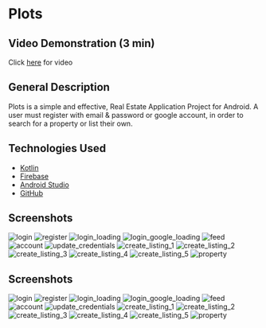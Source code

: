 # **Plots**

## Video Demonstration (3 min)
Click [here](https://drive.google.com/file/d/1JKAKsJUV44cgifjYCSxsLO1jdK5k56Mg/view?usp=sharing) for video

## General Description

Plots is a simple and effective, Real Estate Application Project for Android.
A user must register with email & password or google account, in order to 
search for a property or list their own.

## Technologies Used
- [Kotlin](https://kotlinlang.org/)
- [Firebase](https://firebase.google.com/)
- [Android Studio](https://developer.android.com/studio?gclid=CjwKCAjwzaSLBhBJEiwAJSRokg2K6M2tUvCGOKDNOqlgIgAbD9FI65RmKYMdCbT7oeOyhQrYpQAmEhoC23YQAvD_BwE&gclsrc=aw.ds)
- [GitHub](https://github.com/)

## Screenshots

![login](https://user-images.githubusercontent.com/64581539/138963588-8f99ca1b-930f-4370-b645-80f3afb970f3.jpg)
![register](https://user-images.githubusercontent.com/64581539/138963594-8d6cfb90-5108-42e7-aff4-554f8cc86861.jpg)
![login_loading](https://user-images.githubusercontent.com/64581539/138963644-5bf256a5-d5ad-4785-9e34-aceeb5d58c73.jpg)
![login_google_loading](https://user-images.githubusercontent.com/64581539/138963653-b6f9caff-87d2-4e7e-be48-5dfa4f2590ae.jpg)
![feed](https://user-images.githubusercontent.com/64581539/138963668-0cf53104-96fe-47cb-ad01-803fa06fa99c.jpg)
![account](https://user-images.githubusercontent.com/64581539/138963690-ce90d4d7-8b85-4953-b3b1-723552b47e9c.jpg)
![update_credentials](https://user-images.githubusercontent.com/64581539/138963700-8d65349d-a78c-4bab-8ea3-8b46306c3670.jpg)
![create_listing_1](https://user-images.githubusercontent.com/64581539/138963714-64a229a7-1cb6-4fe2-a830-87708ea0e51e.jpg)
![create_listing_2](https://user-images.githubusercontent.com/64581539/138963716-ed4b29f2-64ad-4ef6-8ce9-720d8f9600a8.jpg)
![create_listing_3](https://user-images.githubusercontent.com/64581539/138963717-db402883-368c-4ca6-b310-62619a251555.jpg)
![create_listing_4](https://user-images.githubusercontent.com/64581539/138963721-3c30b707-3fc2-4caf-b483-1970cd51291e.jpg)
![create_listing_5](https://user-images.githubusercontent.com/64581539/138963722-f537caf7-72ea-4f76-b4d5-a9cc18d2713f.jpg)
![property](https://user-images.githubusercontent.com/64581539/138963730-a7adc6d4-e80b-49ad-82c5-cf102630244c.jpg)

## Screenshots

![login](https://user-images.githubusercontent.com/64581539/138964932-857b3af1-5e8d-409d-95fa-7f3977d5b2e3.jpg)
![register](https://user-images.githubusercontent.com/64581539/138964962-8ef247b0-0069-4832-a762-cd293d9631bd.jpg)
![login_loading](https://user-images.githubusercontent.com/64581539/138964935-8a6dcbb7-7cdb-4b3a-8ac0-b34277f06720.jpg)
![login_google_loading](https://user-images.githubusercontent.com/64581539/138964934-5085b2a3-7833-4f09-95f8-987ce820564d.jpg)
![feed](https://user-images.githubusercontent.com/64581539/138964985-41b175d6-e3bb-4bb4-abae-1f44328f3b64.jpg)
![account](https://user-images.githubusercontent.com/64581539/138964992-32818cf5-db79-483f-8b99-280a3fa4b6fa.jpg)
![update_credentials](https://user-images.githubusercontent.com/64581539/138964998-4c2e3a55-7fa9-4c38-9679-0ae311802176.jpg)
![create_listing_1](https://user-images.githubusercontent.com/64581539/138965007-7d249ad8-ec6d-4041-b865-9d58db6c66c7.jpg)
![create_listing_2](https://user-images.githubusercontent.com/64581539/138965008-dac4f133-272f-4541-8456-2b2f0dd8ed3b.jpg)
![create_listing_3](https://user-images.githubusercontent.com/64581539/138965009-b1f736a5-958c-4d52-a083-b09c1d4cd91a.jpg)
![create_listing_4](https://user-images.githubusercontent.com/64581539/138965010-749b7730-62d8-427d-a489-73175e3bd7a3.jpg)
![create_listing_5](https://user-images.githubusercontent.com/64581539/138965012-3e45e55e-d735-41e8-b9cb-9a8b00d982b3.jpg)
![property](https://user-images.githubusercontent.com/64581539/138965026-6f5a34f0-1262-412b-9837-6ef0b31f099c.jpg)





